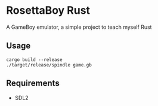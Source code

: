 RosettaBoy Rust
===============
A GameBoy emulator, a simple project to teach myself Rust

Usage
-----
```
cargo build --release
./target/release/spindle game.gb
```

Requirements
------------
- SDL2

